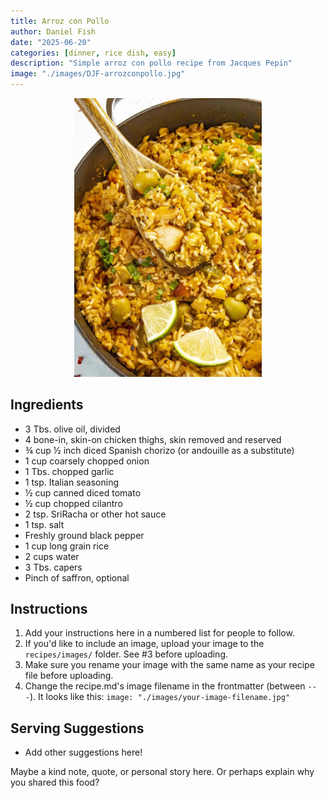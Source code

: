 ```yaml
---
title: Arroz con Pollo
author: Daniel Fish
date: "2025-06-20"
categories: [dinner, rice dish, easy]
description: "Simple arroz con pollo recipe from Jacques Pepin"
image: "./images/DJF-arrozconpollo.jpg"
---
```


<!-- Replace the img src file path below with the same path you used in the YAML above -->
<p align="center">
  <img src="./images/DJF-arrozconpollo.jpg" alt="Arroz con pollo image" width="300"/>
</p>

## Ingredients

- 3 Tbs. olive oil, divided
- 4 bone-in, skin-on chicken thighs, skin removed and reserved
- ¾ cup ½ inch diced Spanish chorizo (or andouille as a substitute)
- 1 cup coarsely chopped onion
- 1 Tbs. chopped garlic
- 1 tsp. Italian seasoning
- ½ cup canned diced tomato
- ½ cup chopped cilantro
- 2 tsp. SriRacha or other hot sauce
- 1 tsp. salt
- Freshly ground black pepper
- 1 cup long grain rice
- 2 cups water
- 3 Tbs. capers
- Pinch of saffron, optional

## Instructions

1. Add your instructions here in a numbered list for people to follow.
2. If you'd like to include an image, upload your image to the `recipes/images/` folder. See #3 before uploading.
3. Make sure you rename your image with the same name as your recipe file before uploading.
4. Change the recipe.md's image filename in the frontmatter (between `---`). It looks like this: `image: "./images/your-image-filename.jpg"`

## Serving Suggestions
- Add other suggestions here!

Maybe a kind note, quote, or personal story here. Or perhaps explain why you shared this food?
